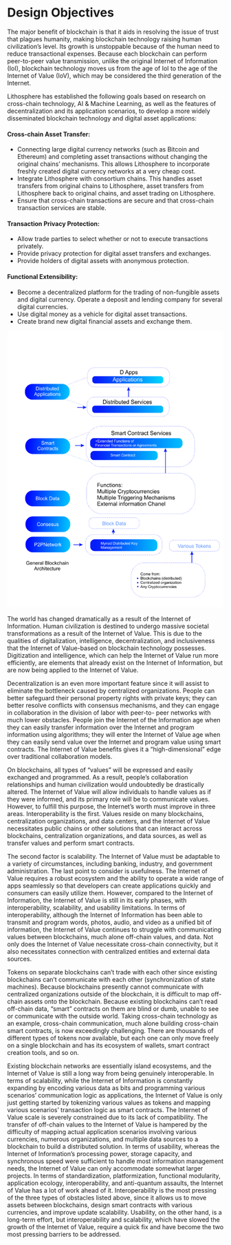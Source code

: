 # Design Objectives

The major benefit of blockchain is that it aids in resolving the issue of trust that plagues humanity, making blockchain technology raising human civilization’s level. Its growth is unstoppable because of the human need to reduce transactional expenses. Because each blockchain can perform peer-to-peer value transmission, unlike the original Internet of Information (IoI), blockchain technology moves us from the age of IoI to the age of the Internet of Value (IoV), which may be considered the third generation of the Internet.

Lithosphere has established the following goals based on research on cross-chain technology, AI & Machine Learning, as well as the features of decentralization and its application scenarios, to develop a more widely disseminated blockchain technology and digital asset applications:

#### **Cross-chain Asset Transfer:**

* Connecting large digital currency networks (such as Bitcoin and Ethereum) and completing asset transactions without changing the original chains’ mechanisms. This allows Lithosphere to incorporate freshly created digital currency networks at a very cheap cost.
* Integrate Lithosphere with consortium chains. This handles asset transfers from original chains to Lithosphere, asset transfers from Lithosphere back to original chains, and asset trading on Lithosphere.
* Ensure that cross-chain transactions are secure and that cross-chain transaction services are stable.

#### **Transaction Privacy Protection:**

* Allow trade parties to select whether or not to execute transactions privately.&#x20;
* Provide privacy protection for digital asset transfers and exchanges.
* Provide holders of digital assets with anonymous protection.

#### **Functional Extensibility:**

* Become a decentralized platform for the trading of non-fungible assets and digital currency. Operate a deposit and lending company for several digital currencies.
* Use digital money as a vehicle for digital asset transactions.
* Create brand new digital financial assets and exchange them.

![](.gitbook/assets/Figure_1.png)

The world has changed dramatically as a result of the Internet of Information. Human civilization is destined to undergo massive societal transformations as a result of the Internet of Value. This is due to the qualities of digitalization, intelligence, decentralization, and inclusiveness that the Internet of Value-based on blockchain technology possesses. Digitization and intelligence, which can help the Internet of Value run more efficiently, are elements that already exist on the Internet of Information, but are now being applied to the Internet of Value.&#x20;

Decentralization is an even more important feature since it will assist to eliminate the bottleneck caused by centralized organizations. People can better safeguard their personal property rights with private keys; they can better resolve conflicts with consensus mechanisms, and they can engage in collaboration in the division of labor with peer-to- peer networks with much lower obstacles. People join the Internet of the Information age when they can easily transfer information over the Internet and program information using algorithms; they will enter the Internet of Value age when they can easily send value over the Internet and program value using smart contracts. The Internet of Value benefits gives it a “high-dimensional” edge over traditional collaboration models.&#x20;

On blockchains, all types of “values” will be expressed and easily exchanged and programmed. As a result, people’s collaboration relationships and human civilization would undoubtedly be drastically altered. The Internet of Value will allow individuals to handle values as if they were informed, and its primary role will be to communicate values. However, to fulfill this purpose, the Internet’s worth must improve in three areas. Interoperability is the first. Values reside on many blockchains, centralization organizations, and data centers, and the Internet of Value necessitates public chains or other solutions that can interact across blockchains, centralization organizations, and data sources, as well as transfer values and perform smart contracts.&#x20;

The second factor is scalability. The Internet of Value must be adaptable to a variety of circumstances, including banking, industry, and government administration. The last point to consider is usefulness. The Internet of Value requires a robust ecosystem and the ability to operate a wide range of apps seamlessly so that developers can create applications quickly and consumers can easily utilize them. However, compared to the Internet of Information, the Internet of Value is still in its early phases, with interoperability, scalability, and usability limitations. In terms of interoperability, although the Internet of Information has been able to transmit and program words, photos, audio, and video as a unified bit of information, the Internet of Value continues to struggle with communicating values between blockchains, much alone off-chain values, and data. Not only does the Internet of Value necessitate cross-chain connectivity, but it also necessitates connection with centralized entities and external data sources.&#x20;

Tokens on separate blockchains can’t trade with each other since existing blockchains can’t communicate with each other (synchronization of state machines). Because blockchains presently cannot communicate with centralized organizations outside of the blockchain, it is difficult to map off-chain assets onto the blockchain. Because existing blockchains can’t read off-chain data, “smart” contracts on them are blind or dumb, unable to see or communicate with the outside world. Taking cross-chain technology as an example, cross-chain communication, much alone building cross-chain smart contracts, is now exceedingly challenging. There are thousands of different types of tokens now available, but each one can only move freely on a single blockchain and has its ecosystem of wallets, smart contract creation tools, and so on.&#x20;

Existing blockchain networks are essentially island ecosystems, and the Internet of Value is still a long way from being genuinely interoperable. In terms of scalability, while the Internet of Information is constantly expanding by encoding various data as bits and programming various scenarios’ communication logic as applications, the Internet of Value is only just getting started by tokenizing various values as tokens and mapping various scenarios’ transaction logic as smart contracts. The Internet of Value scale is severely constrained due to its lack of compatibility. The transfer of off-chain values to the Internet of Value is hampered by the difficulty of mapping actual application scenarios involving various currencies, numerous organizations, and multiple data sources to a blockchain to build a distributed solution. In terms of usability, whereas the Internet of Information’s processing power, storage capacity, and synchronous speed were sufficient to handle most information management needs, the Internet of Value can only accommodate somewhat larger projects. In terms of standardization, platformization, functional modularity, application ecology, interoperability, and anti-quantum assaults, the Internet of Value has a lot of work ahead of it. Interoperability is the most pressing of the three types of obstacles listed above, since it allows us to move assets between blockchains, design smart contracts with various currencies, and improve update scalability. Usability, on the other hand, is a long-term effort, but interoperability and scalability, which have slowed the growth of the Internet of Value, require a quick fix and have become the two most pressing barriers to be addressed.

